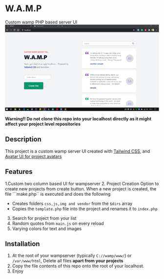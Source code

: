 # W.A.M.P
 Custom wamp PHP based server UI 
 ![Sample Image](https://github.com/musicmeetscode/wamp/blob/master/sample/sample.png?raw=true)

 **Warning!! Do not clone this repo into your localhost directly as it might affect your project level repositories**

## Description
This project is a custom wamp server UI created with [Tailwind CSS](https://www.google.com "Tailwind css website"), and [Avatar UI for project avatars](https://ui-avatars.com "")

## Features
1.Custom two column based UI for wampserver
2. Project Creation
Option to create new projects from create button. 
 When a new project is created, the file ```make.php`` is executed and does the following
* Creates folders ```css,js,img and vendor``` from the ```$dirs``` array
* Copies the ```template.php``` file into the project and renames it to ```index.php```
3. Search for project from your list
4. Random quotes from ```main.js``` on every reload
5. Varying colors for text and images

## Installation
1. At the root of your wampserver (typically ```C://wamp/www/```) or ```/var/www/html```, Delete all files **apart from your projects** 
2. Copy the file contents of this repo onto the root of your localhost.
3. Enjoy


